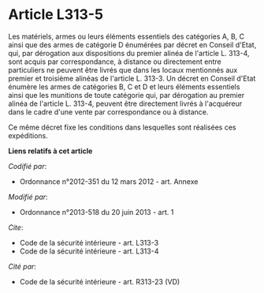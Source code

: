 # Article L313-5

Les matériels, armes ou leurs éléments essentiels des catégories A, B, C ainsi que des armes de catégorie D énumérées par
décret en Conseil d'Etat, qui, par dérogation aux dispositions du premier alinéa de l'article L. 313-4, sont acquis par
correspondance, à distance ou directement entre particuliers ne peuvent être livrés que dans les locaux mentionnés aux
premier et troisième alinéas de l'article L. 313-3. Un décret en Conseil d'Etat énumère les armes de catégories B, C et D et
leurs éléments essentiels ainsi que les munitions de toute catégorie qui, par dérogation au premier alinéa de l'article L.
313-4, peuvent être directement livrés à l'acquéreur dans le cadre d'une vente par correspondance ou à distance. 

Ce même décret fixe les conditions dans lesquelles sont réalisées ces expéditions.

**Liens relatifs à cet article**

_Codifié par_:

  - Ordonnance n°2012-351 du 12 mars 2012 - art. Annexe

_Modifié par_:

  - Ordonnance n°2013-518 du 20 juin 2013 - art. 1

_Cite_:

  - Code de la sécurité intérieure - art. L313-3
  - Code de la sécurité intérieure - art. L313-4

_Cité par_:

  - Code de la sécurité intérieure - art. R313-23 (VD)
